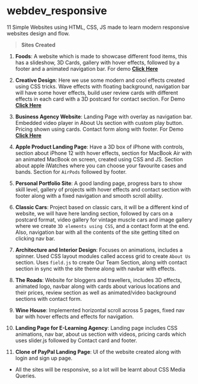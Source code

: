 # webdev_responsive

11 Simple Websites using HTML, CSS, JS made to learn modern responsive websites design and flow.

> **Sites Created**

1. **Foods**: A website which is made to showcase different food items, this has a slideshow, 3D Cards, gallery with hover effects, followed by a footer and a animated navigation bar. For demo [**Click Here**](https://foods-cosmic.netlify.app/)

2. **Creative Design**: Here we use some modern and cool effects created using CSS tricks. Wave effects with floating background, navigation bar will have some hover effects, build user review cards with different effects in each card with a 3D postcard for contact section. For Demo [**Click Here**](https://design-cosmic.netlify.app/)

3. **Business Agency Website**: Landing Page with overlay as navigation bar. Embedded video player in About Us section with custom play button. Pricing shown using cards. Contact form along with footer. For Demo [**Click Here**](https://agency-cosmic.netlify.app/)

4. **Apple Product Landing Page**: Have a 3D box of iPhone with controls, section about iPhone 12 with hover effects, section for MacBook Air with an animated MacBook on screen, created using CSS and JS. Section about apple iWatches where you can choose your favourite cases and bands. Section for `AirPods` followed by footer.

5. **Personal Portfolio Site**: A good landing page, progress bars to show skill level, gallery of projects with hover effects and contact section with footer along with a fixed navigation and smooth scroll ability.

6. **Classic Cars**: Project based on classic cars, it will be a different kind of website, we will have here landing section, followed by cars on a postcard format, video gallery for vintage muscle cars and image gallery where we create `3D elements using CSS`, and a contact form at the end. Also, navigation bar with all the contents of the site getting tilted on clicking nav bar.

7. **Architecture and Interior Design**: Focuses on animations, includes a spinner. Used CSS layout modules called access grid to create `About Us` section. Uses `field.js` to create Our Team Section, along with contact section in sync with the site theme along with navbar with effects.

8. **The Roads**: Website for bloggers and travellers, includes 3D effects, animated logo, navbar along with cards about various locations and their prices, review section as well as animated/video background sections with contact form.

9. **Wine House**: Implemented horizontal scroll across 5 pages, fixed nav bar with hover effects and effects for navigation.

10. **Landing Page for E-Learning Agency**: Landing page includes CSS animations, nav bar, about us section with videos, pricing cards which uses slider.js followed by Contact card and footer.

11. **Clone of PayPal Landing Page**: UI of the website created along with login and sign up page.

- All the sites will be responsive, so a lot will be learnt about CSS Media Queries.
